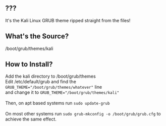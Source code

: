 ## ???
It's the Kali Linux GRUB theme ripped straight from the files!
## What's the Source?
/boot/grub/themes/kali
## How to Install?
Add the kali directory to /boot/grub/themes</br>
Edit /etc/default/grub and find the ```GRUB_THEME="/boot/grub/themes/whatever"```
line</br>and change it to ```GRUB_THEME="/boot/grub/themes/kali"```</br></br>
Then, on apt based systems run ```sudo update-grub```</br></br>
On most other systems run ```sudo grub-mkconfig -o /boot/grub/grub.cfg``` to achieve the same effect.
